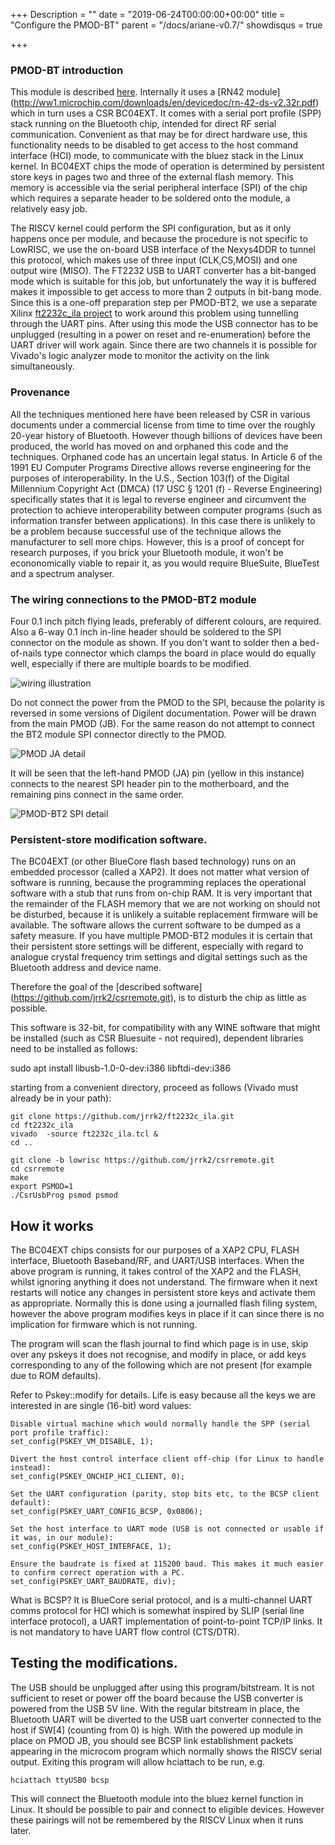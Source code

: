 +++
Description = ""
date = "2019-06-24T00:00:00+00:00"
title = "Configure the PMOD-BT"
parent = "/docs/ariane-v0.7/"
showdisqus = true

+++

### PMOD-BT introduction

This module is described [here](https://reference.digilentinc.com/reference/pmod/pmodbt2/start). Internally it uses a  [RN42 module] (http://ww1.microchip.com/downloads/en/devicedoc/rn-42-ds-v2.32r.pdf) which in turn uses a CSR BC04EXT. It comes with a serial port profile (SPP) stack running on the Bluetooth chip, intended for direct RF serial communication. Convenient as that may be for direct hardware use, this functionality needs to be disabled to get access to the host command interface (HCI) mode, to communicate with the bluez stack in the Linux kernel. In BC04EXT chips the mode of operation is determined by persistent store keys in pages two and three of the external flash memory. This memory is accessible via the serial peripheral interface (SPI) of the chip which requires a separate header to be soldered onto the module, a relatively easy job.

The RISCV kernel could perform the SPI configuration, but as it only happens once per module, and because the procedure is not specific to LowRISC, we use the on-board USB interface of the Nexys4DDR to tunnel this protocol, which makes use of three input (CLK,CS,MOSI) and one output wire (MISO). The FT2232 USB to UART converter has a bit-banged mode which is suitable for this job, but unfortunately the way it is buffered makes it impossible to get access to more than 2 outputs in bit-bang mode. Since this is a one-off preparation step per PMOD-BT2, we use a separate Xilinx [ft2232c_ila project](https://github.com/jrrk2/ft2232c_ila.git) to work around this problem using tunnelling through the UART pins. After using this mode the USB connector has to be unplugged (resulting in a power on reset and re-enumeration) before the UART driver will work again. Since there are two channels it is possible for Vivado's logic analyzer mode to monitor the activity on the link simultaneously.

### Provenance

All the techniques mentioned here have been released by CSR in various documents under a commercial license from time to time over the roughly 20-year history of Bluetooth. However though billions of devices have been produced, the world has moved on and orphaned this code and the techniques. Orphaned code has an uncertain legal status. In Article 6 of the 1991 EU Computer Programs Directive allows reverse engineering for the purposes of interoperability. In the U.S., Section 103(f) of the Digital Millennium Copyright Act (DMCA) (17 USC § 1201 (f) - Reverse Engineering) specifically states that it is legal to reverse engineer and circumvent the protection to achieve interoperability between computer programs (such as information transfer between applications). In this case there is unlikely to be a problem because successful use of the technique allows the manufacturer to sell more chips. However, this is a proof of concept for research purposes, if you brick your Bluetooth module, it won't be econonomically viable to repair it, as you would require BlueSuite, BlueTest and a spectrum analyser.

### The wiring connections to the PMOD-BT2 module

Four 0.1 inch pitch flying leads, preferably of different colours, are required. Also a 6-way
0.1 inch in-line header should be soldered to the SPI connector on the module as shown. If you
don't want to solder then a bed-of-nails type connector which clamps the board in place would
do equally well, especially if there are multiple boards to be modified.

![wiring illustration](/img/bt2wiring.png "PMOD-BT2 wiring photograph")

Do not connect the power from the PMOD to the SPI, because the polarity is reversed in some versions
of Digilent documentation. Power will be drawn from the main PMOD (JB). For the same reason do not
attempt to connect the BT2 module SPI connector directly to the PMOD.

![PMOD JA detail](/img/JA.png "PMOD JA wiring detail")

It will be seen that the left-hand PMOD (JA) pin (yellow in this instance) connects
to the nearest SPI header pin to the motherboard, and the remaining pins connect
in the same order.

![PMOD-BT2 SPI detail](/img/BT2SPI.png "PMOD-BT2 SPI wiring detail")

### Persistent-store modification software.

The BC04EXT (or other BlueCore flash based technology) runs on an embedded processor (called a XAP2). It does not matter what version of software is running, because the programming replaces the operational software with a stub that runs from on-chip RAM. It is very important that the remainder of the FLASH memory that we are not working on should not be disturbed, because it is unlikely a suitable replacement firmware will be available. The software allows the current software to be dumped as a safety measure. If you have multiple PMOD-BT2 modules it is certain that their persistent store settings will be different, especially with regard to analogue crystal frequency trim settings and digital settings such as the Bluetooth address and device name.

Therefore the goal of the [described software] (https://github.com/jrrk2/csrremote.git), is to disturb the chip as little as possible.

This software is 32-bit, for compatibility with any WINE software that might be installed (such as CSR Bluesuite - not required), dependent libraries need to be installed as follows:

sudo apt install libusb-1.0-0-dev:i386 libftdi-dev:i386

starting from a convenient directory, proceed as follows (Vivado must already be in your path):

    git clone https://github.com/jrrk2/ft2232c_ila.git
    cd ft2232c_ila
    vivado  -source ft2232c_ila.tcl &
    cd ..
    
    git clone -b lowrisc https://github.com/jrrk2/csrremote.git
    cd csrremote
    make
    export PSMOD=1
    ./CsrUsbProg psmod psmod

## How it works

The BC04EXT chips consists for our purposes of a XAP2 CPU, FLASH interface, Bluetooth Baseband/RF, and UART/USB interfaces. When the above program is running, it takes control of the XAP2 and the FLASH, whilst ignoring anything it does not understand. The firmware when it next restarts will notice any changes in persistent store keys and activate them as appropriate. Normally this is done using a journalled flash filing system, however the above program modifies keys in place if it can since there is no implication for firmware which is not running.

The program will scan the flash journal to find which page is in use, skip over any pskeys it does not recognise, and modify in place, or add keys corresponding to any of the following which are not present (for example due to ROM defaults).

Refer to Pskey::modify for details. Life is easy because all the keys we are interested in are single (16-bit) word values:

    Disable virtual machine which would normally handle the SPP (serial port profile traffic):
    set_config(PSKEY_VM_DISABLE, 1);

    Divert the host control interface client off-chip (for Linux to handle instead):
    set_config(PSKEY_ONCHIP_HCI_CLIENT, 0);

    Set the UART configuration (parity, stop bits etc, to the BCSP client default):
    set_config(PSKEY_UART_CONFIG_BCSP, 0x0806);

    Set the host interface to UART mode (USB is not connected or usable if it was, in our module):
    set_config(PSKEY_HOST_INTERFACE, 1);

    Ensure the baudrate is fixed at 115200 baud. This makes it much easier to confirm correct operation with a PC.
    set_config(PSKEY_UART_BAUDRATE, div);

What is BCSP? It is BlueCore serial protocol, and is a multi-channel UART comms protocol for HCI which is somewhat inspired by SLIP (serial line interface protocol), a UART implementation of point-to-point TCP/IP links. It is not mandatory to have UART flow control (CTS/DTR).

## Testing the modifications.

The USB should be unplugged after using this program/bitstream. It is not sufficient to reset or power off the board because the USB converter is powered from the USB 5V line. With the regular bitstream in place, the Bluetooth UART will be diverted to the USB uart converter connected to the host if SW[4] (counting from 0) is high. With the powered up module in place on PMOD JB, you should see BCSP link establishment packets appearing in the microcom program which normally shows the RISCV serial output. Exiting this program will allow hciattach to be run, e.g.

    hciattach ttyUSB0 bcsp

This will connect the Bluetooth module into the bluez kernel function in Linux. It should be possible to pair and connect to eligible devices. However these pairings will not be remembered by the RISCV Linux when it runs later.
